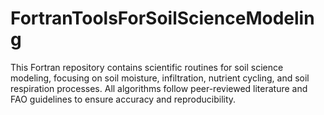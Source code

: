 # FortranToolsForSoilScienceModeling
This Fortran repository contains scientific routines for soil science modeling, focusing on soil moisture, infiltration, nutrient cycling, and soil respiration processes. All algorithms follow peer-reviewed literature and FAO guidelines to ensure accuracy and reproducibility.

